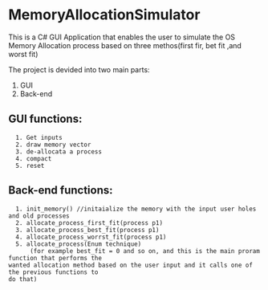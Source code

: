 # MemoryAllocationSimulator
This is a C# GUI Application that enables the user to simulate the OS Memory Allocation process based on three methos(first fir, bet fit ,and worst fit)

The project is devided into two main parts:
  1. GUI
  2. Back-end

## GUI functions:
      1. Get inputs
      2. draw memory vector
      3. de-allocata a process
      4. compact
      5. reset
      
## Back-end functions:
      1. init_memory() //initaialize the memory with the input user holes and old processes
      2. allocate_process_first_fit(process p1)
      3. allocate_process_best_fit(process p1)
      4. allocate_process_worrst_fit(process p1)
      5. allocate_process(Enum technique) 
          (for example best_fit = 0 and so on, and this is the main proram function that performs the                                               wanted allocation method based on the user input and it calls one of the previous functions to                                             do that)
           
      
      
  

